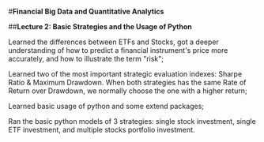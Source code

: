 #**Financial Big Data and Quantitative Analytics**

##**Lecture 2: Basic Strategies and the Usage of Python**

Learned the differences between ETFs and Stocks, got a deeper understanding of how to predict a financial instrument's price more accurately, and how to illustrate the term "risk";

Learned two of the most important strategic evaluation indexes: Sharpe Ratio & Maximum Drawdown. When both strategies has the same Rate of Return over Drawdown, we normally choose the one with a higher return;

Learned basic usage of python and some extend packages;

Ran the basic python models of 3 strategies: single stock investment, single ETF investment, and multiple stocks portfolio investment.
